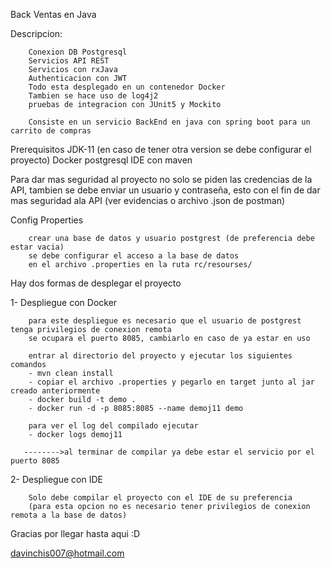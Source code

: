 Back Ventas en Java

Descripcion:

        Conexion DB Postgresql
        Servicios API REST
        Servicios con rxJava
        Authenticacion con JWT
        Todo esta desplegado en un contenedor Docker
        Tambien se hace uso de log4j2
        pruebas de integracion con JUnit5 y Mockito
        
        Consiste en un servicio BackEnd en java con spring boot para un carrito de compras 

Prerequisitos
        JDK-11 (en caso de tener otra version se debe configurar el proyecto)
        Docker
        postgresql
        IDE con maven

Para dar mas seguridad al proyecto no solo se piden las credencias de la API,
tambien se debe enviar un usuario y contraseña, esto con el fin de dar mas seguridad ala API
(ver evidencias o archivo .json de postman)

Config Properties

        
        crear una base de datos y usuario postgrest (de preferencia debe estar vacia)
        se debe configurar el acceso a la base de datos
        en el archivo .properties en la ruta rc/resourses/

Hay dos formas de desplegar el proyecto


1- Despliegue con Docker

        para este despliegue es necesario que el usuario de postgrest tenga privilegios de conexion remota
        se ocupara el puerto 8085, cambiarlo en caso de ya estar en uso
        
        entrar al directorio del proyecto y ejecutar los siguientes comandos
        - mvn clean install
        - copiar el archivo .properties y pegarlo en target junto al jar creado anteriormente
        - docker build -t demo .
        - docker run -d -p 8085:8085 --name demoj11 demo
        
        para ver el log del compilado ejecutar
        - docker logs demoj11

       -------->al terminar de compilar ya debe estar el servicio por el puerto 8085
       
2- Despliegue con IDE

        Solo debe compilar el proyecto con el IDE de su preferencia
        (para esta opcion no es necesario tener privilegios de conexion remota a la base de datos)
        
        
        
        
Gracias por llegar hasta aqui :D

davinchis007@hotmail.com
        

        
        




